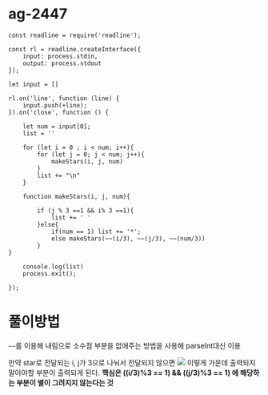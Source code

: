 # ag-2447
```javascript=
const readline = require('readline');

const rl = readline.createInterface({
    input: process.stdin,
    output: process.stdout
});

let input = []

rl.on('line', function (line) {
    input.push(+line);
}).on('close', function () {    

    let num = input[0];
    list = ''

    for (let i = 0 ; i < num; i++){
        for (let j = 0; j < num; j++){
            makeStars(i, j, num)
        }
        list += "\n"
    }

    function makeStars(i, j, num){

        if (j % 3 ==1 && i% 3 ==1){
            list += ' '
        }else{
            if(num == 1) list += '*';
            else makeStars(~~(i/3), ~~(j/3), ~~(num/3))
        }
}

    console.log(list)
    process.exit();

});

```

# 풀이방법
`~~`를 이용해 내림으로 소수점 부분을 없애주는 방법을 사용해 parseInt대신 이용

만약 star로 전달되는 i, j가 3으로 나눠서 전달되지 않으면
![](https://i.imgur.com/P3Yb3fa.png)
이렇게 가운데 출력되지 말아야할 부분이 출력되게 된다.
**핵심은 ((i/3)%3 == 1) && ((j/3)%3 == 1) 에 해당하는 부분이 별이 그려지지 않는다는 것**
